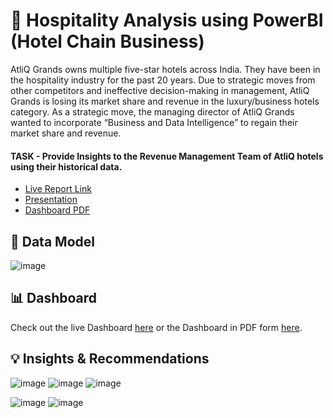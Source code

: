 # 🏨 Hospitality Analysis using PowerBI (Hotel Chain Business)

AtliQ Grands owns multiple five-star hotels across India. They have been in the hospitality industry for the past 20 years. 
Due to strategic moves from other competitors and ineffective decision-making in management, AtliQ Grands is losing its market share and revenue in the luxury/business hotels category.
As a strategic move, the managing director of AtliQ Grands wanted to incorporate “Business and Data Intelligence” to regain their market share and revenue. 

#### TASK - Provide Insights to the Revenue Management Team of AtliQ hotels using their historical data.

- [Live Report Link](https://app.powerbi.com/view?r=eyJrIjoiNmViYWQ1ZDktYWJkNC00ZWE0LWEyZTgtNzc2ODcxYTdjNjZjIiwidCI6ImM2ZTU0OWIzLTVmNDUtNDAzMi1hYWU5LWQ0MjQ0ZGM1YjJjNCJ9)
- [Presentation](https://github.com/Kanikamittal99/Hospitality_Analysis/blob/master/HospitalityAnalysisPPT.pdf)
- [Dashboard PDF](https://github.com/Kanikamittal99/Hospitality_Analysis/blob/master/HospitalityReportPdf.pdf)


## 📌 Data Model
![image](https://github.com/user-attachments/assets/d99e51d4-c351-4246-8183-d66bbd0b2fc3)

## 📊 Dashboard
Check out the live Dashboard [here](https://app.powerbi.com/view?r=eyJrIjoiNmViYWQ1ZDktYWJkNC00ZWE0LWEyZTgtNzc2ODcxYTdjNjZjIiwidCI6ImM2ZTU0OWIzLTVmNDUtNDAzMi1hYWU5LWQ0MjQ0ZGM1YjJjNCJ9) or the Dashboard in PDF form [here](https://github.com/Kanikamittal99/Hospitality_Analysis/blob/master/HospitalityReportPdf.pdf).

## 💡 Insights & Recommendations
![image](https://github.com/user-attachments/assets/cc075f81-2757-49f1-a44e-cd213ef754ef)
![image](https://github.com/user-attachments/assets/a4aadcb9-a540-4eff-b5c4-1c181764090f)
![image](https://github.com/user-attachments/assets/1d4b7282-8427-478a-8ea1-940955c25880)

![image](https://github.com/user-attachments/assets/46e78f89-6b22-4801-b4c2-548741239b9d)
![image](https://github.com/user-attachments/assets/7278ade8-126b-43fe-b4eb-caeb1d22566f)
